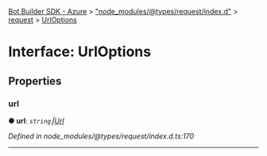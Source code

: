 [Bot Builder SDK - Azure](../README.md) > ["node_modules/@types/request/index.d"](../modules/_node_modules__types_request_index_d_.md) > [request](../modules/_node_modules__types_request_index_d_.request.md) > [UrlOptions](../interfaces/_node_modules__types_request_index_d_.request.urloptions.md)



# Interface: UrlOptions


## Properties
<a id="url"></a>

###  url

**●  url**:  *`string`⎮[Url](_node_modules__types_node_index_d_._url_.url-1.md)* 

*Defined in node_modules/@types/request/index.d.ts:170*





___


